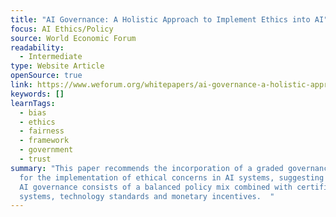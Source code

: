 ```yaml
---
title: "AI Governance: A Holistic Approach to Implement Ethics into AI"
focus: AI Ethics/Policy
source: World Economic Forum
readability:
  - Intermediate
type: Website Article
openSource: true
link: https://www.weforum.org/whitepapers/ai-governance-a-holistic-approach-to-implement-ethics-into-ai/
keywords: []
learnTags:
  - bias
  - ethics
  - fairness
  - framework
  - government
  - trust
summary: "This paper recommends the incorporation of a graded governance model
  for the implementation of ethical concerns in AI systems, suggesting that good
  AI governance consists of a balanced policy mix combined with certification
  systems, technology standards and monetary incentives.  "
---
```

